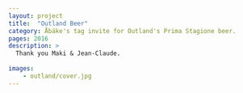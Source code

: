 ```yaml
---
layout: project
title:  "Outland Beer"
category: Åbäke's tag invite for Outland's Prima Stagione beer.
pages: 2016
description: >
  Thank you Maki & Jean-Claude.
  
images: 
    - outland/cover.jpg
---
```

